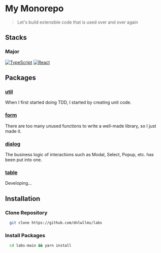 # My Monorepo

> Let's build extensible code that is used over and over again

## Stacks

### Major
[![TypeScript](https://img.shields.io/badge/TypeScript-3178c6?style=flat&logo=typescript&logoColor=ffffff)](https://www.typescriptlang.org)
[![React](https://img.shields.io/badge/React-3178c6?style=flat&logo=react&logoColor=ffffff)](https://reactjs.org)

## Packages

### [util](https://github.com/dnlwllms/labs/tree/main/src/packages/util)

When I first started doing TDD, I started by creating unit code.

### [form](https://github.com/dnlwllms/labs/tree/main/src/packages/form)

There are too many unused functions to write a well-made library, so I just made it.

### [dialog](https://github.com/dnlwllms/labs/tree/main/src/packages/dialog)

The business logic of interactions such as Modal, Select, Popup, etc. has been put into one.

### [table](https://github.com/dnlwllms/labs/tree/main/src/packages/table)

Developing...

## Installation

### Clone Repository

```bash
  git clone https://github.com/dnlwllms/labs
```

### Install Packages

```bash
  cd labs-main && yarn install
```
